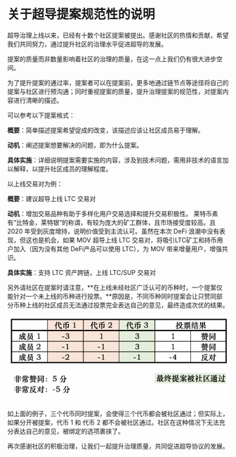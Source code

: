 # 关于超导提案规范性的说明

超导治理上线以来，已经有十数个社区提案被提出。感谢社区的热情和贡献，希望我们共同努力，通过提升社区的治理水平促进超导的发展。

提案的质量而非数量影响着社区的治理的质量，在这一点上我们仍有很大进步空间。

为了提升提案的通过率，提案者可以在提案前，更多地通过链节点等途径将自己的提案与社区进行预沟通；同时重视提案的质量，提升治理提案的规范性，对提案内容进行清晰的描述。

可以参考以下提案格式：

**概要**：简单描述提案希望促成的改变，该描述应该让社区成员易于理解。

**动机**：阐述提案想要解决的问题，即为什么提案。

**具体实施**：详细说明提案需要实施的内容，涉及到技术问题，需用非技术的语言加以解释，以提升社区成员的理解程度。



以上线交易对为例：

**概要**：建议超导上线 LTC 交易对

**动机**：增加交易品种有助于多样化用户交易选择和提升交易积极性。 莱特币素有“比特金，莱特银”的称谓，有较为庞大的矿工群体，且市场接受度较高。且 2020 年受到灰度增持，说明价值受到主流认可。虽然在本次 DeFi 浪潮中没有表现，但这也是机会，如果 MOV 超导上线 LTC 交易对，将吸引LTC矿工和持币用户加入（因为没有其他 DeFi产品可以使用 LTC），为 MOV 带来增量用户，增强共识。

**具体实施**：支持 LTC 资产跨链，上线 LTC/SUP 交易对



另外请社区在提案时请注意，**在上线未经社区广泛认可的币种时，一个提案仅能针对一个未上线的币种进行投票。**原因是，不同币种同时提案会让只赞同部分币种上线的社区成员无法通过投票完全表达自己的意见，最终造成次优的结果。

![img](../images/notify/Proposal_normative.png)

如上面的例子，三个代币同时提案，会使得三个代币都会被社区通过；但实际上，如果分开被提案，代币 1 和 代币 2 都不会被社区通过。社区在这种情况下无法充分表达自己的意见，被绑定的选项裹挟了。



再次感谢社区的积极治理，让我们一起提升治理质量，共同促进超导协议的发展。